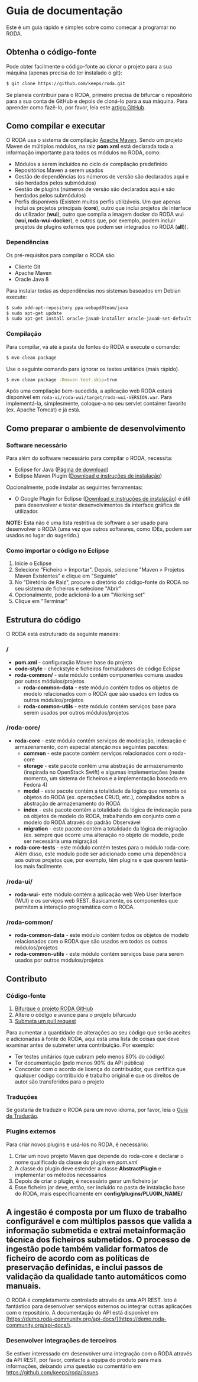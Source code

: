 # Guia de documentação

Este é um guia rápido e simples sobre como começar a programar no RODA.

## Obtenha o código-fonte

Pode obter facilmente o código-fonte ao clonar o projeto para a sua máquina (apenas precisa de ter instalado o git):

```bash
$ git clone https://github.com/keeps/roda.git
```

Se planeia contribuir para o RODA, primeiro precisa de bifurcar o repositório para a sua conta de GitHub e depois de cloná-lo para a sua máquina. Para aprender como fazê-lo, por favor, leia este [artigo GitHub](https://help.github.com/articles/fork-a-repo).


<!-- Aviso: alterar este título quebrará as ligações -->
## Como compilar e executar

O RODA usa o sistema de compilação [Apache Maven](http://maven.apache.org/). Sendo um projeto Maven de múltiplos módulos, na raiz **pom.xml** está declarada toda a informação importante para todos os módulos no RODA, como:

* Módulos a serem incluídos no ciclo de compilação predefinido
* Repositórios Maven a serem usados
* Gestão de dependências (os números de versão são declarados aqui e são herdados pelos submódulos)
* Gestão de plugins (números de versão são declarados aqui e são herdados pelos submódulos)
* Perfis disponíveis (Existem muitos perfis utilizáveis. Um que apenas inclui os projetos principais (**core**), outro que inclui projetos de interface do utilizador (**wui**), outro que compila a imagem docker do RODA wui (**wui,roda-wui-docker**), e outros que, por exemplo, podem incluir projetos de plugins externos que podem ser integrados no RODA (**all**)).

### Dependências

Os pré-requisitos para compilar o RODA são:

* Cliente Git
* Apache Maven
* Oracle Java 8

Para instalar todas as dependências nos sistemas baseados em Debian execute:

```bash
$ sudo add-apt-repository ppa:webupd8team/java
$ sudo apt-get update
$ sudo apt-get install oracle-java8-installer oracle-java8-set-default git maven ant
```

### Compilação

Para compilar, vá até à pasta de fontes do RODA e execute o comando:

```bash
$ mvn clean package
```

Use o seguinte comando para ignorar os testes unitários (mais rápido).

```bash
$ mvn clean package -Dmaven.test.skip=true
```


Após uma compilação bem-sucedida, a aplicação web RODA estará disponível em `roda-ui/roda-wui/target/roda-wui-VERSION.war`. Para implementá-la, simplesmente, coloque-a no seu servlet container favorito (ex. Apache Tomcat) e já está.

## Como preparar o ambiente de desenvolvimento

### Software necessário

Para além do software necessário para compilar o RODA, necessita:

* Eclipse for Java ([Página de download](http://www.eclipse.org/downloads/))
* Eclipse Maven Plugin ([Download e instruções de instalação](http://www.eclipse.org/m2e/))

Opcionalmente, pode instalar as seguintes ferramentas:

* O Google Plugin for Eclipse ([Download e instruções de instalação](https://developers.google.com/eclipse/docs/getting_started)) é útil para desenvolver e testar desenvolvimentos da interface gráfica de utilizador.

**NOTE:** Esta não é uma lista restritiva de software a ser usado para desenvolver o RODA (uma vez que outros softwares, como IDEs, podem ser usados no lugar do sugerido.)

### Como importar o código no Eclipse

1. Inicie o Eclipse
2. Selecione "Ficheiro > Importar". Depois, selecione "Maven > Projetos Maven Existentes" e clique em "Seguinte"
3. No "Diretório de Raiz", procure o diretório do código-fonte do RODA no seu sistema de ficheiros e selecione "Abrir"
4. Opcionalmente, pode adicioná-lo a um "Working set"
5. Clique em "Terminar"


## Estrutura do código

O RODA está estruturado da seguinte maneira:

### /

* **pom.xml** - configuração Maven base do projeto
* **code-style** - checkstyle e ficheiros formatadores de código Eclipse
* **roda-common/** - este módulo contém componentes comuns usados por outros módulos/projetos
  * **roda-common-data** - este módulo contém todos os objetos de modelo relacionados com o RODA que são usados em todos os outros módulos/projetos
  * **roda-common-utils** - este módulo contém serviços base para serem usados por outros módulos/projetos

### /roda-core/

  * **roda-core** - este módulo contém serviços de modelação, indexação e armazenamento, com especial atenção nos seguintes pacotes:
    * **common** - este pacote contém serviços relacionados com o roda-core
    * **storage** - este pacote contém uma abstração de armazenamento (inspirada no OpenStack Swift) e algumas implementações (neste momento, um sistema de ficheiros e a implementação baseada em Fedora 4)
    * **model** - este pacote contém a totalidade da lógica que remonta os objetos do RODA (ex. operações CRUD, etc.), compilados sobre a abstração de armazenamento do RODA
    * **index** - este pacote contém a totalidade da lógica de indexação para os objetos de modelo do RODA, trabalhando em conjunto com o modelo do RODA através do padrão Observável
    * **migration** - este pacote contém a totalidade da lógica de migração (ex. sempre que ocorre uma alteração no objeto de modelo, pode ser necessária uma migração)
  * **roda-core-tests** - este módulo contém testes para o módulo roda-core. Além disso, este módulo pode ser adicionado como uma dependência aos outros projetos que, por exemplo, têm plugins e que querem testá-los mais facilmente.

### /roda-ui/

* **roda-wui**- este módulo contém a aplicação web Web User Interface (WUI) e os serviços web REST. Basicamente, os componentes que permitem a interação programática com o RODA.

### /roda-common/

* **roda-common-data** - este módulo contém todos os objetos de modelo relacionados com o RODA que são usados em todos os outros módulos/projetos
* **roda-common-utils** - este módulo contém serviços base para serem usados por outros módulos/projetos


## Contributo

### Código-fonte

1. [Bifurque o projeto RODA GitHub](https://help.github.com/articles/fork-a-repo)
2. Altere o código e avance para o projeto bifurcado
3. [Submeta um pull request](https://help.github.com/articles/using-pull-requests)

Para aumentar a quantidade de alterações ao seu código que serão aceites e adicionadas à fonte do RODA, aqui está uma lista de coisas que deve examinar antes de submeter uma contribuição. Por exemplo:

* Ter testes unitários (que cubram pelo menos 80% do código)
* Ter documentação (pelo menos 90% da API pública)
* Concordar com o acordo de licença do contribuidor, que certifica que qualquer código contribuído é trabalho original e que os direitos de autor são transferidos para o projeto

### Traduções

Se gostaria de traduzir o RODA para um novo idioma, por favor, leia o [Guia de Tradução](Translation_Guide.md).

### Plugins externos

Para criar novos plugins e usá-los no RODA, é necessário:

1. Criar um novo projeto Maven que depende do roda-core e declarar o nome qualificado da classe do plugin em _pom.xml_
2. A classe do plugin deve estender a classe **AbstractPlugin** e implementar os métodos necessários
3. Depois de criar o plugin, é necessário gerar um ficheiro jar
4. Esse ficheiro jar deve, então, ser incluído na pasta de instalação base do RODA, mais especificamente em **config/plugins/PLUGIN_NAME/**

## A ingestão é composta por um fluxo de trabalho configurável e com múltiplos passos que valida a informação submetida e extrai metainformação técnica dos ficheiros submetidos. O processo de ingestão pode também validar formatos de ficheiro de acordo com as políticas de preservação definidas, e inclui passos de validação da qualidade tanto automáticos como manuais.

O RODA é completamente controlado através de uma API REST. Isto é fantástico para desenvolver serviços externos ou integrar outras aplicações com o repositório. A documentação do API está disponível em [https://demo.roda-community.org/api-docs/](https://demo.roda-community.org/api-docs/).

### Desenvolver integrações de terceiros

Se estiver interessado em desenvolver uma integração com o RODA através da API REST, por favor, contacte a equipa do produto para mais informações, deixando uma questão ou comentário em https://github.com/keeps/roda/issues.
